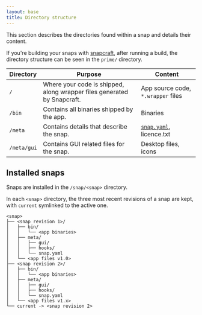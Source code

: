 ```yaml
---
layout: base
title: Directory structure
---
```


This section describes the directories found within a snap and details their content.

If you're building your snaps with [snapcraft](/docs/build-snaps), after running a build, the directory structure can be seen in the `prime/` directory.

Directory | Purpose | Content
:---- | ---- | ----
`/` | Where your code is shipped, along wrapper files generated by Snapcraft. | App source code, `*.wrapper` files
`/bin` | Contains all binaries shipped by the app. | Binaries
`/meta` | Contains details that describe the snap. | [`snap.yaml`](/docs/snaps/metadata), licence.txt
`/meta/gui` | Contains GUI related files for the snap. | Desktop files, icons

## Installed snaps

Snaps are installed in the `/snap/<snap>` directory.

In each `<snap>` directory, the three most recent revisions of a snap are kept, with `current` symlinked to the active one.

```
<snap>
├── <snap revision 1>/
│   ├── bin/
│   │   └── <app binaries>
│   ├── meta/
│   │   ├── gui/
│   │   ├── hooks/
│   │   └── snap.yaml
│   └── <app files v1.0>
├── <snap revision 2>/
│   ├── bin/
│   │   └── <app binaries>
│   ├── meta/
│   │   ├── gui/
│   │   ├── hooks/
│   │   └── snap.yaml
│   └── <app files v1.x>
└── current -> <snap revision 2>
```